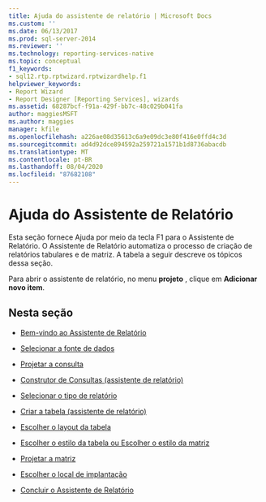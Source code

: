 ```yaml
---
title: Ajuda do assistente de relatório | Microsoft Docs
ms.custom: ''
ms.date: 06/13/2017
ms.prod: sql-server-2014
ms.reviewer: ''
ms.technology: reporting-services-native
ms.topic: conceptual
f1_keywords:
- sql12.rtp.rptwizard.rptwizardhelp.f1
helpviewer_keywords:
- Report Wizard
- Report Designer [Reporting Services], wizards
ms.assetid: 68287bcf-f91a-429f-bb7c-48c029b041fa
author: maggiesMSFT
ms.author: maggies
manager: kfile
ms.openlocfilehash: a226ae08d35613c6a9e09dc3e80f416e0ffd4c3d
ms.sourcegitcommit: ad4d92dce894592a259721a1571b1d8736abacdb
ms.translationtype: MT
ms.contentlocale: pt-BR
ms.lasthandoff: 08/04/2020
ms.locfileid: "87682108"
---
```

# <a name="report-wizard-help"></a>Ajuda do Assistente de Relatório
  Esta seção fornece Ajuda por meio da tecla F1 para o Assistente de Relatório. O Assistente de Relatório automatiza o processo de criação de relatórios tabulares e de matriz. A tabela a seguir descreve os tópicos dessa seção.  
  
 Para abrir o assistente de relatório, no menu **projeto** , clique em **Adicionar novo item**.  
  
## <a name="in-this-section"></a>Nesta seção  
  
-   [Bem-vindo ao Assistente de Relatório](../../2014/reporting-services/welcome-to-the-report-wizard.md)  
  
-   [Selecionar a fonte de dados](../../2014/reporting-services/select-the-data-source.md)  
  
-   [Projetar a consulta](../../2014/reporting-services/design-the-query.md)  
  
-   [Construtor de Consultas &#40;assistente de relatório&#41;](../../2014/reporting-services/query-builder-report-wizard.md)  
  
-   [Selecionar o tipo de relatório](../../2014/reporting-services/select-the-report-type.md)  
  
-   [Criar a tabela &#40;assistente de relatório&#41;](../../2014/reporting-services/design-the-table-report-wizard.md)  
  
-   [Escolher o layout da tabela](../../2014/reporting-services/choose-the-table-layout.md)  
  
-   [Escolher o estilo da tabela ou Escolher o estilo da matriz](../../2014/reporting-services/choose-the-table-style-or-choose-the-matrix-style.md)  
  
-   [Projetar a matriz](../../2014/reporting-services/design-the-matrix.md)  
  
-   [Escolher o local de implantação](../../2014/reporting-services/choose-the-deployment-location.md)  
  
-   [Concluir o Assistente de Relatório](../../2014/reporting-services/complete-the-report-wizard.md)  
  
  
